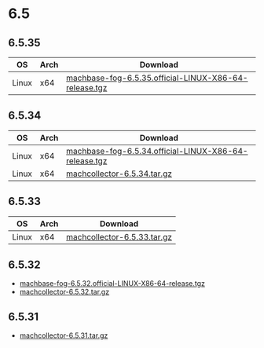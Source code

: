 # 6.5

## 6.5.35

|OS|Arch|Download|
|--|--|--|
|Linux|x64| [machbase-fog-6.5.35.official-LINUX-X86-64-release.tgz](https://github.com/machbase/packages/releases/download/6.5.35/machbase-fog-6.5.35.official-LINUX-X86-64-release.tgz)|


## 6.5.34 

|OS|Arch|Download|
|--|--|--|
|Linux|x64| [machbase-fog-6.5.34.official-LINUX-X86-64-release.tgz](https://github.com/machbase/packages/releases/download/6.5.34/machbase-fog-6.5.34.official-LINUX-X86-64-release.tgz)|
|Linux|x64| [machcollector-6.5.34.tar.gz](https://github.com/machbase/packages/releases/download/6.5.34/machcollector-6.5.34.tar.gz)|

## 6.5.33

|OS|Arch|Download|
|--|--|--|
|Linux|x64|[machcollector-6.5.33.tar.gz](https://github.com/machbase/packages/releases/download/6.5.33/machcollector-6.5.33.tar.gz)|

## 6.5.32

* [machbase-fog-6.5.32.official-LINUX-X86-64-release.tgz](https://github.com/machbase/packages/releases/download/6.5.32/machbase-fog-6.5.32.official-LINUX-X86-64-release.tgz)
* [machcollector-6.5.32.tar.gz](https://github.com/machbase/packages/releases/download/6.5.32/machcollector-6.5.32.tar.gz)

## 6.5.31

* [machcollector-6.5.31.tar.gz](https://github.com/machbase/packages/releases/download/6.5.31/machcollector-6.5.31.tar.gz)
